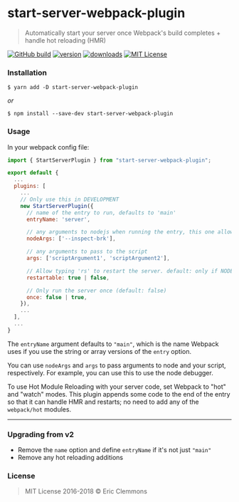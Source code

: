 # start-server-webpack-plugin

> Automatically start your server once Webpack's build completes + handle hot reloading (HMR)

[![GitHub build](https://github.com/meyer/start-server-webpack-plugin/workflows/CI/badge.svg)](https://github.com/meyer/start-server-webpack-plugin/actions?workflow=CI)
[![version](https://img.shields.io/npm/v/start-server-webpack-plugin.svg)](http://npm.im/start-server-webpack-plugin)
[![downloads](https://img.shields.io/npm/dm/start-server-webpack-plugin.svg)](http://npm-stat.com/charts.html?package=start-server-webpack-plugin)
[![MIT License](https://img.shields.io/npm/l/start-server-webpack-plugin.svg)](http://opensource.org/licenses/MIT)

### Installation



```shell
$ yarn add -D start-server-webpack-plugin
```

_or_

```shell
$ npm install --save-dev start-server-webpack-plugin
```

### Usage

In your webpack config file:

```js
import { StartServerPlugin } from "start-server-webpack-plugin";

export default {
  ...
  plugins: [
    ...
    // Only use this in DEVELOPMENT
    new StartServerPlugin({
      // name of the entry to run, defaults to 'main'
      entryName: 'server',

      // any arguments to nodejs when running the entry, this one allows debugging
      nodeArgs: ['--inspect-brk'],

      // any arguments to pass to the script
      args: ['scriptArgument1', 'scriptArgument2'],

      // Allow typing 'rs' to restart the server. default: only if NODE_ENV is 'development'
      restartable: true | false,

      // Only run the server once (default: false)
      once: false | true,
    }),
    ...
  ],
  ...
}
```

The `entryName` argument defaults to `"main"`, which is the name Webpack uses if you use the string or array versions of the `entry` option.

You can use `nodeArgs` and `args` to pass arguments to node and your script, respectively. For example, you can use this to use the node debugger.

To use Hot Module Reloading with your server code, set Webpack to "hot" and "watch" modes.
This plugin appends some code to the end of the entry so that it can handle HMR and restarts; no need to add any of the `webpack/hot` modules.

---

### Upgrading from v2

* Remove the `name` option and define `entryName` if it's not just `"main"`
* Remove any hot reloading additions

### License

> MIT License 2016-2018 © Eric Clemmons
